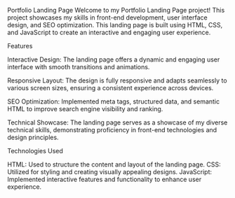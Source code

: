 Portfolio Landing Page
Welcome to my Portfolio Landing Page project! This project showcases my skills in front-end development, user interface design, and SEO optimization. This landing page is built using HTML, CSS, and JavaScript to create an interactive and engaging user experience.

Features

Interactive Design: The landing page offers a dynamic and engaging user interface with smooth transitions and animations.

Responsive Layout: The design is fully responsive and adapts seamlessly to various screen sizes, ensuring a consistent experience across devices.

SEO Optimization: Implemented meta tags, structured data, and semantic HTML to improve search engine visibility and ranking.

Technical Showcase: The landing page serves as a showcase of my diverse technical skills, demonstrating proficiency in front-end technologies and design principles.

Technologies Used

HTML: Used to structure the content and layout of the landing page.
CSS: Utilized for styling and creating visually appealing designs.
JavaScript: Implemented interactive features and functionality to enhance user experience.
